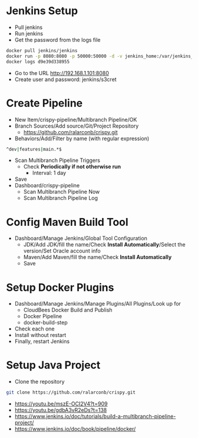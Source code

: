 # Jenkins Setup
- Pull jenkins
- Run jenkins
- Get the password from the logs file
```sh
docker pull jenkins/jenkins
docker run -p 8080:8080 -p 50000:50000 -d -v jenkins_home:/var/jenkins_home jenkins/jenkins
docker logs d9e39d338955
```
- Go to the URL http://192.168.1.101:8080
- Create user and password: jenkins/s3cret
# Create Pipeline
- New Item/crispy-pipeline/Multibranch Pipeline/OK
- Branch Sources/Add source/Git/Project Repository
  - https://github.com/ralarconb/crispy.git
- Behaviors/Add/Filter by name (with regular expression)
```sh
^dev|features|main.*$
```
- Scan Multibranch Pipeline Triggers
  - Check **Periodically if not otherwise run**
    - Interval: 1 day
- Save
- Dashboard/crispy-pipeline
  - Scan Multibranch Pipeline Now
  - Scan Multibranch Pipeline Log
# Config Maven Build Tool
- Dashboard/Manage Jenkins/Global Tool Configuration
  - JDK/Add JDK/fill the name/Check **Install Automatically**/Select the version/Set Oracle account info
  - Maven/Add Maven/fill the name/Check **Install Automatically**
  - Save
# Setup Docker Plugins
- Dashboard/Manage Jenkins/Manage Plugins/All Plugins/Look up for
  - CloudBees Docker Build and Publish
  - Docker Pipeline
  - docker-build-step
- Check each one
- Install without restart
- Finally, restart Jenkins
# Setup Java Project
- Clone the repository
```sh
git clone https://github.com/ralarconb/crispy.git
```
- https://youtu.be/mszE-OCI2V4?t=909
- https://youtu.be/gdbA3vR2eDs?t=138
- https://www.jenkins.io/doc/tutorials/build-a-multibranch-pipeline-project/
- https://www.jenkins.io/doc/book/pipeline/docker/